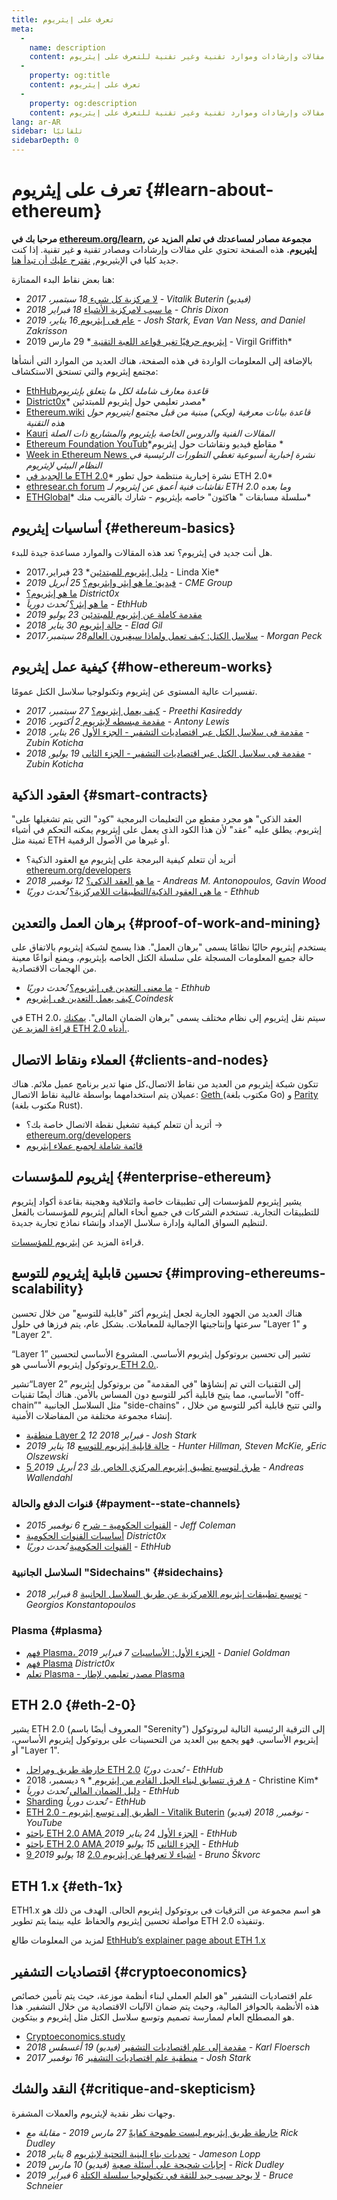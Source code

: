 ```yaml
---
title: تعرف على إيثريوم
meta:
  - 
    name: description
    content: مجموعة مقالات وإرشادات وموارد تقنية وغير تقنية للتعرف على إيثريوم.
  - 
    property: og:title
    content: تعرف على إيثريوم
  - 
    property: og:description
    content: مجموعة مقالات وإرشادات وموارد تقنية وغير تقنية للتعرف على إيثريوم.
lang: ar-AR
sidebar: تلقائيًا
sidebarDepth: 0
---
```


# تعرف على إيثريوم {#learn-about-ethereum}

**مرحبا بك في [ethereum.org/learn](/ar/learn/), مجموعة مصادر لمساعدتك في تعلم المزيد عن إيثيريوم.** هذه الصفحة تحتوي علي مقالات وإرشادات ومصادر تقنية **و** غير تقنية. إذا كنت جديد كليا في الإيثيريوم, [نقترح عليك أن تبدأ هنا](/ar/beginners/).

هنا بعض نقاط البدء الممتازة:

- [لا مركزية كل شيء ](https://www.youtube.com/watch?v=WSN5BaCzsbo&feature=youtu.be) *18 سبتمبر، 2017 - Vitalik Buterin (فيديو)*
- [ما سبب لامركزية الأشياء](https://medium.com/s/story/why-decentralization-matters-5e3f79f7638e) *18 فبراير 2018 - Chris Dixon*
- [عام فى إيثريوم ](https://medium.com/@jjmstark/the-year-in-ethereum-87a17d6f8276) *16 يناير، 2019 - Josh Stark, Evan Van Ness, and Daniel Zakrisson*
- [ إيثريوم حرفيًا تغير قواعد اللعبة التقنية ](https://medium.com/@virgilgr/ethereum-is-game-changing-technology-literally-d67e01a01cf8)* 29 مارس 2019 - Virgil Griffith*

بالإضافة إلى المعلومات الواردة في هذه الصفحة، هناك العديد من الموارد التي أنشأها مجتمع إيثريوم والتي تستحق الاستكشاف:

- [EthHub](https://docs.ethhub.io)*قاعدة معارف شاملة لكل ما يتعلق بإيثريوم*
- [District0x](https://education.district0x.io/general-topics/understanding-ethereum/)* مصدر تعليمي حول إيثريوم للمبتدئين*
- [Ethereum.wiki](https://ethereum.wiki) *قاعدة بيانات معرفية (ويكي) مبنية من قبل مجتمع ايتيريوم حول هذه التقنية*
- [Kauri](https://kauri.io) *المقالات الفنية والدروس الخاصة بإيثريوم والمشاريع ذات الصلة*
- [ Ethereum Foundation YouTub](https://www.youtube.com/channel/UCNOfzGXD_C9YMYmnefmPH0g)*مقاطع فيديو ونقاشات حول إيثريوم *
- [Week in Ethereum News ](https://weekinethereumnews.com/)*نشرة إخبارية أسبوعية تغطي التطورات الرئيسية في النظام البيئي لإيثريوم*
- [ما الجديد في ETH 2.0](https://notes.ethereum.org/c/Sk8Zs--CQ)* نشرة إخبارية منتظمة حول تطور ETH 2.0*
- [ethresear.ch forum](https://ethresear.ch/) *نقاشات فنية أعمق عن إيثريوم لـ ETH 2.0 وما بعده*
- [ ETHGlobal](https://ethglobal.co)* سلسلة مسابقات " هاكثون" خاصه بإيثريوم - شارك بالقريب منك*

## أساسيات إيثريوم {#ethereum-basics}

هل أنت جديد في إيثريوم؟ تعد هذه المقالات والموارد مساعدة جيدة للبدء.

- [دليل إيثريوم للمبتدئين](https://blog.coinbase.com/a-beginners-guide-to-ethereum-46dd486ceecf)* 23 فبراير،2017 - Linda Xie*
- [فيديو: ما هو إيثر وإيثريوم؟](https://www.youtube.com/watch?v=fjnovGRQrRE) *25 أبريل 2019 - CME Group*
- [ما هو إيثريوم؟](https://education.district0x.io/general-topics/understanding-ethereum/what-is-ethereum/) *District0x*
- [ما هو إيثر؟](https://docs.ethhub.io/ethereum-basics/what-is-ether/) *تُحدث دورياَ - EthHub*
- [مقدمة كاملة عن إيثريوم للمبتدئين](https://www.mewtopia.com/absolute-beginners-guide/) *23 يوليو 2019*
- [حالة إيثريوم](http://blog.eladgil.com/2018/01/the-case-for-ethereum.html) *30 يناير 2018 - Elad Gil*
- [سلاسل الكتل: كيف تعمل ولماذا سيغيرون العالم](https://spectrum.ieee.org/computing/networks/blockchains-how-they-work-and-why-theyll-change-the-world)*28 سبتمبر،2017 - Morgan Peck*

## كيفية عمل إيثريوم {#how-ethereum-works}

تفسيرات عالية المستوى عن إيثريوم وتكنولوجيا سلاسل الكتل عمومًا.

- [كيف يعمل إيثريوم؟](https://medium.com/@preethikasireddy/how-does-ethereum-work-anyway-22d1df506369) *27 سبتمبر، 2017 - Preethi Kasireddy*
- [مقدمة مبسطه لإيثريوم ](https://bitsonblocks.net/2016/10/02/gentle-introduction-ethereum/) *2 أكتوبر، 2016 - Antony Lewis*
- [مقدمة فى سلاسل الكتل عبر اقتصاديات التشفير - الجزء اﻷول](https://medium.com/blockchain-at-berkeley/introduction-to-blockchain-through-cryptoeconomics-part-1-bitcoin-369f245067f9) *26 يناير، 2018 - Zubin Koticha*
- [مقدمة فى سلاسل الكتل عبر اقتصاديات التشفير - الجزء الثانى](https://medium.com/mechanism-labs/introduction-to-bitcoin-through-cryptoeconomics-part-2-proof-of-work-and-nakamoto-consensus-1252f6a6c012) *19 يوليو, 2018 - Zubin Koticha*

## العقود الذكية {#smart-contracts}

"العقد الذكي" هو مجرد مقطع من التعليمات البرمجية "كود" التي يتم تشغيلها على إيثريوم. يطلق عليه "عقد" لأن هذا الكود الذى يعمل على إيثريوم يمكنه التحكم في أشياء ثمينة مثل ETH أو غيرها من الأصول الرقمية.

- أتريد أن تتعلم كيفية البرمجة على إيثريوم مع العقود الذكية؟ [ethereum.org/developers](/ar/developers/)
- [ما هو العقد الذكي؟](https://github.com/ethereumbook/ethereumbook/blob/develop/07smart-contracts-solidity.asciidoc#what-is-a-smart-contract) *12 نوفمبر 2018 - Andreas M. Antonopoulos, Gavin Wood*
- [ما هي العقود الذكية/التطبيقات اللامركزية؟](https://docs.ethhub.io/ethereum-basics/what-is-ethereum/#what-are-smart-contracts-and-decentralized-applications) *تُحدث دوريًا - Ethhub*

## برهان العمل والتعدين {#proof-of-work-and-mining}

يستخدم إيثريوم حاليًا نظامًا يسمى "برهان العمل". هذا يسمح لشبكة إيثريوم بالاتفاق على حالة جميع المعلومات المسجلة على سلسلة الكتل الخاصه بإيثريوم، ويمنع أنواعًا معينة من الهجمات الاقتصادية.

- [ما معنى التعدين في إيثريوم؟](https://docs.ethhub.io/using-ethereum/mining/) *تُحدث دوريًا - Ethhub*
- [كيف يعمل التعدين فى إيثريوم ](https://www.coindesk.com/information/ethereum-mining-works) *Coindesk*

في ETH 2.0، سيتم نقل إيثريوم إلى نظام مختلف يسمى "برهان الضمان المالى". [يمكنك قراءة المزيد عن ETH 2.0 أدناه.](./#eth-2-0).

## العملاء ونقاط الاتصال {#clients-and-nodes}

تتكون شبكة إيثريوم من العديد من نقاط اﻻتصال،كل منها تدير برنامج عميل ملائم. هناك عميلان يتم استخدامهما بواسطة غالبية نقاط اﻻتصال: [ Geth ](https://geth.ethereum.org/)(مكتوب بلغة Go) و [Parity ](https://www.parity.io/ethereum/)(مكتوب بلغة Rust).

- أتريد أن تتعلم كيفية تشغيل نقطة اﻻتصال خاصة بك؟ → [ethereum.org/developers](/developers/#clients-running-your-own-node)
- [قائمة شاملة لجميع عملاء إيثريوم](https://github.com/ConsenSys/ethereum-developer-tools-list#ethereum-clients)

## إيثريوم للمؤسسات {#enterprise-ethereum}

يشير إيثريوم للمؤسسات إلى تطبيقات خاصة وائتلافية وهجينة بقاعدة أكواد إيثريوم للتطبيقات التجارية. تستخدم الشركات في جميع أنحاء العالم إيثريوم للمؤسسات بالفعل لتنظيم السواق المالية وإدارة سلاسل الإمداد وإنشاء نماذج تجارية جديدة.

قراءة المزيد عن [إيثريوم للمؤسسات](/enterprise).

## تحسين قابلية إيثريوم للتوسع {#improving-ethereums-scalability}

هناك العديد من الجهود الجارية لجعل إيثريوم أكثر "قابلية للتوسع" من خلال تحسين سرعتها وإنتاجيتها الإجمالية للمعاملات. بشكل عام، يتم فرزها في حلول "Layer 1" و "Layer 2".

“Layer 1” تشير إلى تحسين بروتوكول إيثريوم الأساسي. المشروع الأساسي لتحسين بروتوكول إيثريوم الأساسي هو[ ETH 2.0.](./#eth-2-0).

تشير“Layer 2” إلى التقنيات التي تم إنشاؤها "في المقدمة" من بروتوكول إيثريوم الأساسي، مما يتيح قابلية أكبر للتوسع دون المساس بالأمن. هناك أيضًا تقنيات "off-chain”" مثل السلاسل الجانبية "side-chains" ، والتي تتيح قابلية أكبر للتوسع من خلال إنشاء مجموعة مختلفة من المفاضلات الأمنية.

- [منطقية Layer 2](https://medium.com/l4-media/making-sense-of-ethereums-layer-2-scaling-solutions-state-channels-plasma-and-truebit-22cb40dcc2f4) *12 فبراير 2018 - Josh Stark*
- [حالة قابلية إيثريوم للتوسع](https://medium.com/connext/the-case-for-ethereum-scalability-d2a8035f880f) *18 يناير 2019 - Hunter Hillman, Steven McKie, وEric Olszewski*
- [5 طرق لتوسيع تطبيق إيثريوم المركزي الخاص بك](https://kauri.io/article/7ccaaa2fe7f344d5bf53807cb5c01530) *23 أبريل 2019 - Andreas Wallendahl*

### قنوات الدفع والحالة {#payment--state-channels}

- [القنوات الحكومية - شرح](https://www.jeffcoleman.ca/state-channels/) *6 نوفمبر 2015 - Jeff Coleman*
- [أساسيات القنوات الحكومية](https://education.district0x.io/general-topics/understanding-ethereum/basics-state-channels/) *District0x*
- [القنوات الحكومية](https://docs.ethhub.io/ethereum-roadmap/layer-2-scaling/state-channels/) *تُحدث دوريًا - EthHub*

### السلاسل الجانبية "Sidechains" {#sidechains}

- [توسيع تطبيقات إيثريوم اللامركزية عن طريق السلاسل الجانبية](https://medium.com/loom-network/dappchains-scaling-ethereum-dapps-through-sidechains-f99e51fff447) *8 فبراير 2018 - Georgios Konstantopoulos*

### Plasma {#plasma}

- [فهم Plasma، الجزء الأول: الأساسيات](https://www.theblockcrypto.com/2019/02/07/understanding-plasma-part-1-the-basics/) *7 فبراير 2019 - Daniel Goldman*
- [فهم Plasma](https://education.district0x.io/general-topics/understanding-ethereum/understanding-plasma/) *District0x*
- [تعلم Plasma - مصدر تعليمي لإطار Plasma](https://www.learnplasma.org/en/)

## ETH 2.0 {#eth-2-0}

يشير ETH 2.0 (المعروف أيضًا باسم "Serenity") إلى الترقية الرئيسية التالية لبروتوكول إيثريوم الأساسي. فهو يجمع بين العديد من التحسينات على بروتوكول إيثريوم الأساسي، أو "Layer 1".

- [خارطة طريق ومراحل ETH 2.0](https://docs.ethhub.io/ethereum-roadmap/ethereum-2.0/eth-2.0-phases/) *تُحدث دوريًا - EthHub*
- [ ٨ فرق تتسابق لبناء الجيل القادم من إيثريوم ](https://www.coindesk.com/next-gen-buidlers-the-8-teams-working-on-ethereum-2-0)* ٩ ديسمبر، 2018 - Christine Kim*
- [دليل الضمان المالي](https://docs.ethhub.io/ethereum-roadmap/ethereum-2.0/proof-of-stake/) *تُحدث دورياَ - EthHub*
- [Sharding](https://docs.ethhub.io/ethereum-roadmap/ethereum-2.0/sharding/) *تُحدث دورياَ - EthHub*
- [ETH 2.0 - الطريق إلى توسع إيثريوم - Vitalik Buterin](https://youtu.be/kCVpDrlVesA) *(فيديو) نوفمبر, 2018 - YouTube*
- [باحثو ETH 2.0 AMA الجزء الأول](https://docs.ethhub.io/other/ethereum-2.0-ama/#part-1) *24 يناير 2019 - EthHub*
- [باحثو ETH 2.0 AMA الجزء الثاني](https://docs.ethhub.io/other/ethereum-2.0-ama/#part-2) *15 يوليو 2019 - EthHub*
- [9 اشياء لا تعرفها عن إيثريوم 2.0](https://our.status.im/9-things-you-didnt-know-about-ethereum-2-0/) *18 يوليو 2019 - Bruno Škvorc*

## ETH 1.x {#eth-1x}

ETH1.x هو اسم مجموعة من الترقيات فى بروتوكول إيثريوم الحالى. الهدف من ذلك هو مواصلة تحسين إيثريوم والحفاظ عليه بينما يتم تطوير ETH 2.0 وتنفيذه.

لمزيد من المعلومات طالع [EthHub’s explainer page about ETH 1.x](https://docs.ethhub.io/ethereum-roadmap/ethereum-1.x/)

## اقتصاديات التشفير {#cryptoeconomics}

علم اقتصاديات التشفير "هو العلم العملي لبناء أنظمة موزعة، حيث يتم تأمين خصائص هذه الأنظمة بالحوافز المالية، وحيث يتم ضمان الآليات الاقتصادية من خلال التشفير. هذا هو المصطلح العام لممارسة تصميم وتوسع سلاسل الكتل مثل إيثريوم و بيتكوين.

- [Cryptoeconomics.study](https://cryptoeconomics.study/)
- [مقدمة إلى علم اقتصاديات التشفير](https://www.youtube.com/watch?v=F0FCI8GxO5I) *(فيديو) 19 أغسطس 2018 - Karl Floersch*
- [منطقية علم اقتصاديات التشفير](https://medium.com/l4-media/making-sense-of-cryptoeconomics-5edea77e4e8d) *16 نوفمبر 2017 - Josh Stark*

## النقد والشك {#critique-and-skepticism}

وجهات نظر نقدية لإيثريوم والعملات المشفرة.

- [خارطة طريق إيثريوم ليست طموحة كفايةً](https://decryptmedia.com/6136/vulcanize-rick-dudley-ethereum-roadmap-makerdao-polkadot) *27 مارس 2019 - مقابلة مع Rick Dudley*
- [تحديات بناء البنية التحتية لإيثريوم](https://medium.com/@lopp/the-challenges-of-building-ethereum-infrastructure-87e443e47a4b) *8 يناير 2018 - Jameson Lopp*
- [إجابات شحيحة على أسئلة صعبة](https://www.youtube.com/watch?v=GOkSg0BuSdw&feature=youtu.be) *(فيديو) 10 مارس 2019 - Rick Dudley*
- [لا يوجد سبب جيد للثقة في تكنولوجيا سلسلة الكتلة](https://www.wired.com/story/theres-no-good-reason-to-trust-blockchain-technology/) *6 فبراير 2019 - Bruce Schneier*